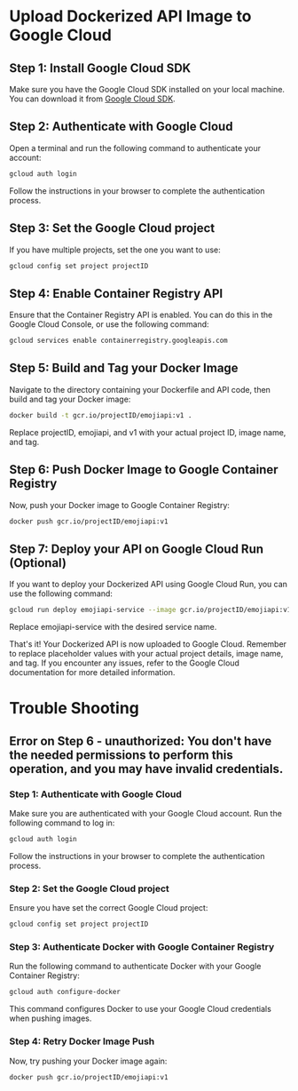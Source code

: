
# Upload Dockerized API Image to Google Cloud

## Step 1: Install Google Cloud SDK

Make sure you have the Google Cloud SDK installed on your local machine. You can download it from [Google Cloud SDK](https://cloud.google.com/sdk).

## Step 2: Authenticate with Google Cloud

Open a terminal and run the following command to authenticate your account:

```bash
gcloud auth login
```
Follow the instructions in your browser to complete the authentication process.

## Step 3: Set the Google Cloud project
If you have multiple projects, set the one you want to use:

```bash
gcloud config set project projectID
```

## Step 4: Enable Container Registry API
Ensure that the Container Registry API is enabled. You can do this in the Google Cloud Console, or use the following command:

```bash
gcloud services enable containerregistry.googleapis.com
```
## Step 5: Build and Tag your Docker Image
Navigate to the directory containing your Dockerfile and API code, then build and tag your Docker image:

```bash
docker build -t gcr.io/projectID/emojiapi:v1 .
```
Replace projectID, emojiapi, and v1 with your actual project ID, image name, and tag.

## Step 6: Push Docker Image to Google Container Registry
Now, push your Docker image to Google Container Registry:

```bash
docker push gcr.io/projectID/emojiapi:v1
```

## Step 7: Deploy your API on Google Cloud Run (Optional)
If you want to deploy your Dockerized API using Google Cloud Run, you can use the following command:

```bash
gcloud run deploy emojiapi-service --image gcr.io/projectID/emojiapi:v1 --platform managed
```
Replace emojiapi-service with the desired service name.

That's it! Your Dockerized API is now uploaded to Google Cloud. Remember to replace placeholder values with your actual project details, image name, and tag. If you encounter any issues, refer to the Google Cloud documentation for more detailed information.

# Trouble Shooting

## Error on Step 6 - unauthorized: You don't have the needed permissions to perform this operation, and you may have invalid credentials. 

### Step 1: Authenticate with Google Cloud
Make sure you are authenticated with your Google Cloud account. Run the following command to log in:

```bash
gcloud auth login
```
Follow the instructions in your browser to complete the authentication process.

### Step 2: Set the Google Cloud project
Ensure you have set the correct Google Cloud project:

```bash
gcloud config set project projectID
```

### Step 3: Authenticate Docker with Google Container Registry
Run the following command to authenticate Docker with your Google Container Registry:

```bash
gcloud auth configure-docker
```
This command configures Docker to use your Google Cloud credentials when pushing images.

### Step 4: Retry Docker Image Push
Now, try pushing your Docker image again:

```bash
docker push gcr.io/projectID/emojiapi:v1
```
